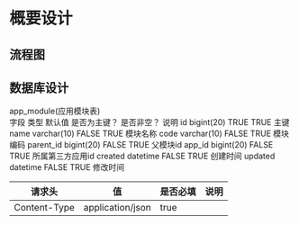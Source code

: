 # 概要设计
## 流程图
## 数据库设计
app_module(应用模块表)					
字段	类型	默认值	是否为主键？	是否非空？	说明
id	bigint(20)		TRUE	TRUE	主键
name	varchar(10)		FALSE	TRUE	模块名称
code	varchar(10)		FALSE	TRUE	模块编码
parent_id	bigint(20)		FALSE	TRUE	父模块id
app_id	bigint(20)		FALSE	TRUE	所属第三方应用id
created	datetime		FALSE	TRUE	创建时间
updated	datetime		FALSE	TRUE	修改时间

| 请求头 | 值 | 是否必填 | 说明 |
| --- | --- | --- | --- |
| Content-Type | application/json | true |  |